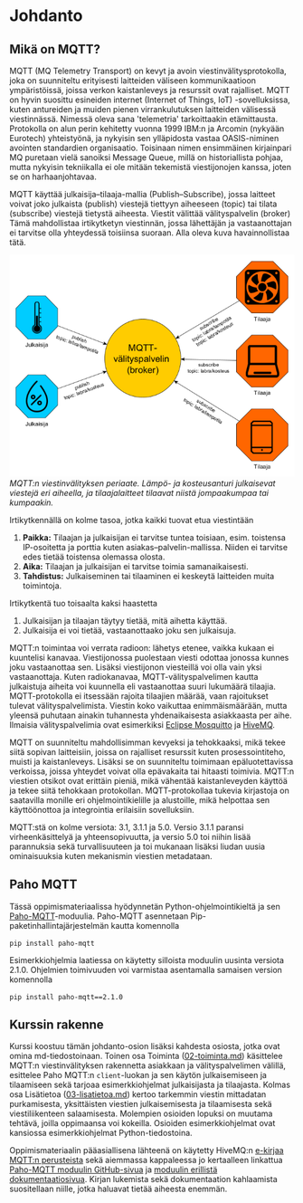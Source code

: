 # Johdanto

## Mikä on MQTT?

MQTT (MQ Telemetry Transport) on kevyt ja avoin viestinvälitysprotokolla, joka on suunniteltu erityisesti laitteiden väliseen kommunikaatioon ympäristöissä, joissa verkon kaistanleveys ja resurssit ovat rajalliset. MQTT on hyvin suosittu esineiden internet (Internet of Things, IoT) -sovelluksissa, kuten antureiden ja muiden pienen virrankulutuksen laitteiden välisessä viestinnässä. Nimessä oleva sana 'telemetria' tarkoittaakin etämittausta. Protokolla on alun perin kehitetty vuonna 1999 IBM:n ja Arcomin (nykyään Eurotech) yhteistyönä, ja nykyisin sen ylläpidosta vastaa OASIS-niminen avointen standardien organisaatio. Toisinaan nimen ensimmäinen kirjainpari MQ puretaan vielä sanoiksi Message Queue, millä on historiallista pohjaa, mutta nykyisin tekniikalla ei ole mitään tekemistä viestijonojen kanssa, joten se on harhaanjohtavaa.

MQTT käyttää julkaisija&ndash;tilaaja-mallia (Publish&ndash;Subscribe), jossa laitteet voivat joko julkaista (publish) viestejä tiettyyn aiheeseen (topic) tai tilata (subscribe) viestejä tietystä aiheesta. Viestit välittää välityspalvelin (broker) Tämä mahdollistaa irtikytketyn viestinnän, jossa lähettäjän ja vastaanottajan ei tarvitse olla yhteydessä toisiinsa suoraan. Alla oleva kuva havainnollistaa tätä.

![rai rai](kuvituskuvat/mqtt_periaate.png) \
*MQTT:n viestinvälityksen periaate. Lämpö- ja kosteusanturi julkaisevat viestejä eri aiheella, ja tilaajalaitteet tilaavat niistä jompaakumpaa tai kumpaakin.*

Irtikytkennällä on kolme tasoa, jotka kaikki tuovat etua viestintään
1. __Paikka:__ Tilaajan ja julkaisijan ei tarvitse tuntea toisiaan, esim. toistensa IP-osoitetta ja porttia kuten asiakas&ndash;palvelin-mallissa. Niiden ei tarvitse edes tietää toistensa olemassa olosta.
2. __Aika:__ Tilaajan ja julkaisijan ei tarvitse toimia samanaikaisesti.
3. __Tahdistus:__ Julkaiseminen tai tilaaminen ei keskeytä laitteiden muita toimintoja.

Irtikytkentä tuo toisaalta kaksi haastetta
1. Julkaisijan ja tilaajan täytyy tietää, mitä aihetta käyttää. 
2. Julkaisija ei voi tietää, vastaanottaako joku sen julkaisuja.

MQTT:n toimintaa voi verrata radioon: lähetys etenee, vaikka kukaan ei kuuntelisi kanavaa. Viestijonossa puolestaan viesti odottaa jonossa kunnes joku vastaanottaa sen. Lisäksi viestijonon viesteillä voi olla vain yksi vastaanottaja. Kuten radiokanavaa, MQTT-välityspalvelimen kautta julkaistuja aiheita voi kuunnella eli vastaanottaa suuri lukumäärä tilaajia. MQTT-protokolla ei itsessään rajoita tilaajien määrää, vaan rajoitukset tulevat välityspalvelimista. Viestin koko vaikuttaa enimmäismäärään, mutta yleensä puhutaan ainakin tuhannesta yhdenaikaisesta asiakkaasta per aihe. Ilmaisia välityspalvelimia ovat esimerkiksi [Eclipse Mosquitto](https://mosquitto.org/) ja [HiveMQ](https://www.hivemq.com/).  

MQTT on suunniteltu mahdollisimman kevyeksi ja tehokkaaksi, mikä tekee siitä sopivan laitteisiin, joissa on rajalliset resurssit kuten prosessointiteho, muisti ja kaistanleveys. Lisäksi se on suunniteltu toimimaan epäluotettavissa verkoissa, joissa yhteydet voivat olla epävakaita tai hitaasti toimivia. MQTT:n viestien otsikot ovat erittäin pieniä, mikä vähentää kaistanleveyden käyttöä ja tekee siitä tehokkaan protokollan. MQTT-protokollaa tukevia kirjastoja on saatavilla monille eri ohjelmointikielille ja alustoille, mikä helpottaa sen käyttöönottoa ja integrointia erilaisiin sovelluksiin.

MQTT:stä on kolme versiota: 3.1, 3.1.1 ja 5.0. Versio 3.1.1 paransi virheenkäsittelyä ja yhteensopivuutta, ja versio 5.0 toi niihin lisää parannuksia sekä turvallisuuteen ja toi mukanaan lisäksi liudan uusia ominaisuuksia kuten mekanismin viestien metadataan.

## Paho MQTT

Tässä oppimismateriaalissa hyödynnetän Python-ohjelmointikieltä ja sen [Paho-MQTT](https://pypi.org/project/paho-mqtt/)-moduulia. Paho-MQTT asennetaan Pip-paketinhallintajärjestelmän kautta komennolla
    
    pip install paho-mqtt

Esimerkkiohjelmia laatiessa on käytetty silloista moduulin uusinta versiota 2.1.0. Ohjelmien toimivuuden voi varmistaa asentamalla samaisen version komennolla

    pip install paho-mqtt==2.1.0

## Kurssin rakenne

Kurssi koostuu tämän johdanto-osion lisäksi kahdesta osiosta, jotka ovat omina md-tiedostoinaan. Toinen osa Toiminta ([02-toiminta.md](02-toiminta.md)) käsittelee MQTT:n viestinvälityksen rakennetta asiakkaan ja välityspalvelimen välillä, esittelee Paho MQTT:n `client`-luokan ja sen käytön julkaisemiseen ja tilaamiseen sekä tarjoaa esimerkkiohjelmat julkaisijasta ja tilaajasta. Kolmas osa Lisätietoa ([03-lisatietoa.md](03-lisatietoa.md)) kertoo tarkemmin viestin mittadatan purkamisesta, yksittäisten viestien julkaisemisesta ja tilaamisesta sekä viestiliikenteen salaamisesta. Molempien osioiden lopuksi on muutama tehtävä, joilla oppimaansa voi kokeilla. Osioiden esimerkkiohjelmat ovat kansiossa esimerkkiohjelmat Python-tiedostoina.

Oppimismateriaalin pääasiallisena lähteenä on käytetty HiveMQ:n [e-kirjaa MQTT:n perusteista](https://www.hivemq.com/static/ebooks/hivemq-ebook-mqtt-essentials.pdf) sekä aiemmassa kappaleessa jo kertaalleen linkattua [Paho-MQTT moduulin GitHub-sivua](https://pypi.org/project/paho-mqtt/) ja [moduulin erillistä dokumentaatiosivua](https://eclipse.dev/paho/files/paho.mqtt.python/html/). Kirjan lukemista sekä dokumentaation kahlaamista suositellaan niille, jotka haluavat tietää aiheesta enemmän.
